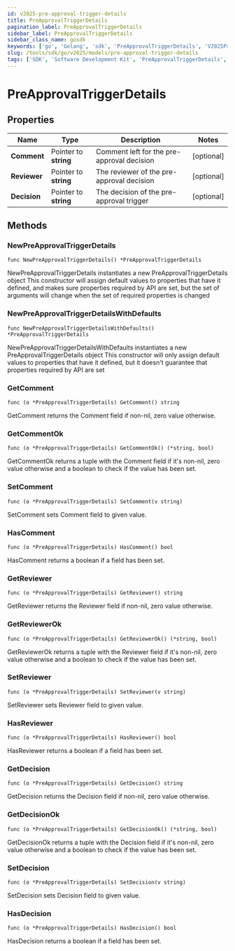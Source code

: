 ```yaml
---
id: v2025-pre-approval-trigger-details
title: PreApprovalTriggerDetails
pagination_label: PreApprovalTriggerDetails
sidebar_label: PreApprovalTriggerDetails
sidebar_class_name: gosdk
keywords: ['go', 'Golang', 'sdk', 'PreApprovalTriggerDetails', 'V2025PreApprovalTriggerDetails'] 
slug: /tools/sdk/go/v2025/models/pre-approval-trigger-details
tags: ['SDK', 'Software Development Kit', 'PreApprovalTriggerDetails', 'V2025PreApprovalTriggerDetails']
---
```


# PreApprovalTriggerDetails

## Properties

Name | Type | Description | Notes
------------ | ------------- | ------------- | -------------
**Comment** | Pointer to **string** | Comment left for the pre-approval decision | [optional] 
**Reviewer** | Pointer to **string** | The reviewer of the pre-approval decision | [optional] 
**Decision** | Pointer to **string** | The decision of the pre-approval trigger | [optional] 

## Methods

### NewPreApprovalTriggerDetails

`func NewPreApprovalTriggerDetails() *PreApprovalTriggerDetails`

NewPreApprovalTriggerDetails instantiates a new PreApprovalTriggerDetails object
This constructor will assign default values to properties that have it defined,
and makes sure properties required by API are set, but the set of arguments
will change when the set of required properties is changed

### NewPreApprovalTriggerDetailsWithDefaults

`func NewPreApprovalTriggerDetailsWithDefaults() *PreApprovalTriggerDetails`

NewPreApprovalTriggerDetailsWithDefaults instantiates a new PreApprovalTriggerDetails object
This constructor will only assign default values to properties that have it defined,
but it doesn't guarantee that properties required by API are set

### GetComment

`func (o *PreApprovalTriggerDetails) GetComment() string`

GetComment returns the Comment field if non-nil, zero value otherwise.

### GetCommentOk

`func (o *PreApprovalTriggerDetails) GetCommentOk() (*string, bool)`

GetCommentOk returns a tuple with the Comment field if it's non-nil, zero value otherwise
and a boolean to check if the value has been set.

### SetComment

`func (o *PreApprovalTriggerDetails) SetComment(v string)`

SetComment sets Comment field to given value.

### HasComment

`func (o *PreApprovalTriggerDetails) HasComment() bool`

HasComment returns a boolean if a field has been set.

### GetReviewer

`func (o *PreApprovalTriggerDetails) GetReviewer() string`

GetReviewer returns the Reviewer field if non-nil, zero value otherwise.

### GetReviewerOk

`func (o *PreApprovalTriggerDetails) GetReviewerOk() (*string, bool)`

GetReviewerOk returns a tuple with the Reviewer field if it's non-nil, zero value otherwise
and a boolean to check if the value has been set.

### SetReviewer

`func (o *PreApprovalTriggerDetails) SetReviewer(v string)`

SetReviewer sets Reviewer field to given value.

### HasReviewer

`func (o *PreApprovalTriggerDetails) HasReviewer() bool`

HasReviewer returns a boolean if a field has been set.

### GetDecision

`func (o *PreApprovalTriggerDetails) GetDecision() string`

GetDecision returns the Decision field if non-nil, zero value otherwise.

### GetDecisionOk

`func (o *PreApprovalTriggerDetails) GetDecisionOk() (*string, bool)`

GetDecisionOk returns a tuple with the Decision field if it's non-nil, zero value otherwise
and a boolean to check if the value has been set.

### SetDecision

`func (o *PreApprovalTriggerDetails) SetDecision(v string)`

SetDecision sets Decision field to given value.

### HasDecision

`func (o *PreApprovalTriggerDetails) HasDecision() bool`

HasDecision returns a boolean if a field has been set.


